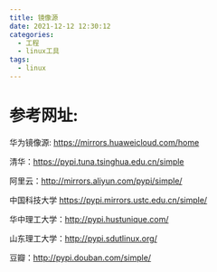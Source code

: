 ```yaml
---
title: 镜像源
date: 2021-12-12 12:30:12
categories:
  - 工程
  - linux工具
tags:
  - linux
---
```


# 参考网址:

华为镜像源: https://mirrors.huaweicloud.com/home

清华：https://pypi.tuna.tsinghua.edu.cn/simple

阿里云：http://mirrors.aliyun.com/pypi/simple/

中国科技大学 https://pypi.mirrors.ustc.edu.cn/simple/

华中理工大学：http://pypi.hustunique.com/

山东理工大学：http://pypi.sdutlinux.org/

豆瓣：http://pypi.douban.com/simple/

